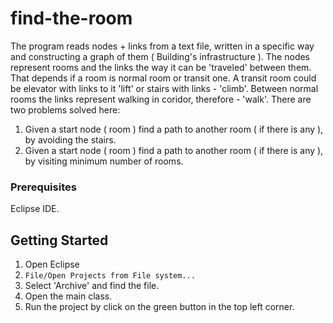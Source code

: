 # find-the-room

The program reads nodes + links from a text file, written in a specific way and constructing a graph of them ( Building's infrastructure ). The nodes represent rooms and the links the way it can be 'traveled' between them. That depends if a room is normal room or transit one. A transit room could be elevator with links to it 'lift' or stairs with links - 'climb'. Between normal rooms the links represent walking in coridor, therefore - 'walk'.
There are two problems solved here: 
1. Given a start node ( room ) find a path to another room ( if there is any ), by avoiding the stairs.
2. Given a start node ( room ) find a path to another room ( if there is any ), by visiting minimum number of rooms.

### Prerequisites

Eclipse IDE.

## Getting Started

1. Open Eclipse
2. `File/Open Projects from File system...`
3. Select 'Archive' and find the file.
4. Open the main class.
5. Run the project by click on the green button in the top left corner.




